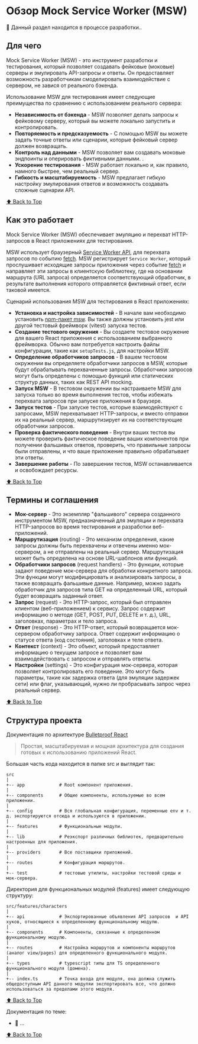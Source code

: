 # Обзор Mock Service Worker (MSW) 

🚧 Данный раздел находится в процессе разработки..

## Для чего

Mock Service Worker (MSW) - это инструмент разработки и тестирования, который позволяет создавать фейковые (моковые) серверы и эмулировать API-запросы и ответы. 
Он предоставляет возможность разработчикам смоделировать взаимодействие с сервером, не завися от реального бэкенда.

Использование MSW для тестирования имеет следующие преимущества по сравнению с использованием реального сервера:

- **Независимость от бэкенда** - MSW позволяет делать запросы к фейковому серверу, который вы можете локально запустить и контролировать.
- **Повторяемость и предсказуемость** - С помощью MSW вы можете задать точные ответы или сценарии, которые фейковый сервер должен возвращать.
- **Контроль над данными** - MSW позволяет вам создавать моковые эндпоинты и оперировать фиктивными данными. .
- **Ускорение тестирования** - MSW работает локально и, как правило, намного быстрее, чем реальный сервер.
- **Гибкость и масштабируемость** - MSW предлагает гибкую настройку эмулирования ответов и возможность создавать сложные сценарии API.

[⬆ Back to Top](#обзор-mock-service-worker-msw-)

## Как это работает

Mock Service Worker (MSW) обеспечивает эмуляцию и перехват HTTP-запросов в React приложениях для тестирования. 

MSW использует браузерный [Service Worker API](https://developer.mozilla.org/en-US/docs/Web/API/Service_Worker_API), для перехвата запросов по событию [fetch](https://developer.mozilla.org/en-US/docs/Web/API/FetchEvent).
MSW регистрирует `Service Worker`, который прослушивает исходящие запросы приложения через событие [fetch](https://developer.mozilla.org/en-US/docs/Web/API/FetchEvent) и направляет эти запросы в клиентскую библиотеку, где на основании маршрута (URL запроса) определяется соответствующий обработчик, в результате выполнения которого отправляется фиктивный ответ, если таковой имеется.

Сценарий использования MSW для тестирования в React приложениях:

- **Установка и настройка зависимостей** - В начале вам необходимо установить [npm-пакет msw](https://mswjs.io/docs/getting-started#step-1-install). Вы также должны установить jest или другой тестовый фреймворк (vitest) запуска тестов.
- **Создание тестового окружения** - Вы создаете тестовое окружение для вашего React приложения с использованием выбранного фреймворка. Обычно вам потребуется настроить файлы конфигурации, такие как `setupTests.js`, для настройки MSW.
- **Определение обработчиков запросов** - В вашем тестовом окружении вы определяете обработчики запросов в MSW, которые будут обрабатывать перехваченные запросы. Обработчики запросов могут быть определены с помощью функций или статических структур данных, таких как REST API mocking.
- **Запуск MSW** - В тестовом окружении вы настраиваете MSW для запуска только во время выполнения тестов, чтобы избежать перехвата запросов при запуске приложения в браузере.
- **Запуск тестов** - При запуске тестов, которые взаимодействуют с запросами, MSW перехватывает HTTP-запросы, и вместо отправки их на реальный сервер, маршрутизирует их на соответствующие обработчики запросов.
- **Проверка фактического поведения** - Внутри ваших тестов вы можете проверить фактическое поведение ваших компонентов при получении фальшивых ответов, проверить, что правильные запросы были отправлены, и что ваше приложение правильно обрабатывает эти ответы.
- **Завершение работы** - По завершении тестов, MSW останавливается и освобождает ресурсы.

[⬆ Back to Top](#обзор-mock-service-worker-msw-)

## Термины и соглашения

- **Мок-сервер** - Это экземпляр "фальшивого" сервера созданного инструментом MSW, предназначенный для эмуляции и перехвата HTTP-запросов во время тестирования и разработки веб-приложений.
- **Маршрутизация** (routing) - Это механизм определения, какие запросы должны быть перехвачены и отвечены именно мок-сервером, а не отправлены на реальный сервер. Маршрутизация может быть определена на основе URL-шаблонов или функций.
- **Обработчики запросов** (request handlers) - Это функции, которые задают поведение мок-сервера для обработки конкретного запроса. Эти функции могут модифицировать и анализировать запросы, а также возвращать фальшивые данные. Например, можно задать обработчик для запросов типа GET на определенный URL, который будет возвращать заданный ответ.
- **Запрос** (request) - Это HTTP-запрос, который был отправлен клиентом (веб-приложением) к сервису. Запрос содержит информацию о методе (GET, POST, PUT, DELETE и т. д.), URL, заголовках, параметрах и тело запроса.
- **Ответ** (response) - Это HTTP-ответ, который возвращается мок-сервером обработчику запроса. Ответ содержит информацию о статусе ответа (код состояния), заголовках и теле ответа.
- **Контекст** (context) - Это объект, который предоставляет информацию о текущем запросе и позволяет вам взаимодействовать с запросом и отправлять ответы.
- **Настройки** (settings) - Это конфигурация мок-сервера, которая позволяет контролировать его поведение. Это могут быть параметры, такие как задержка ответа (для эмуляции задержек сети) или флаг, указывающий, нужно ли пробрасывать запрос через реальный сервер.

[⬆ Back to Top](#обзор-mock-service-worker-msw-)

## Структура проекта

Документация по архитектуре [Bulletproof React](https://github.com/alan2207/bulletproof-react/blob/master/docs/project-structure.md)

> Простая, масштабируемая и мощная архитектура для создания готовых к использованию приложений React.

Большая часть кода находится в папке src и выглядит так:

```text
src
|
+-- app             # Root компонент приложения.
|
+-- components      # Общие компоненты, используемые во всем приложении.
|
+-- config          # Вся глобальная конфигурация, переменные env и т. д. экспортируются отсюда и используются в приложении.
|
+-- features        # Функциональные модули.
|
+-- lib             # Реэкспорт различных библиотек, предварительно настроенных для приложения.
|
+-- providers       # Все поставщики приложений.
|
+-- routes          # Конфигурация маршрутов.
|
+-- test            # тестовые утилиты, настройки тестовой среды и мок-сервера.
```

Директория для функциональных модулей (features) имеет следующую структуру:

```text
src/features/characters
|
+-- api             # Экспортированные объявления API запросов  и API хуков, относящиеся к определенному функциональному модулю. 
|
+-- components      # Компоненты, связанные к определенном функциональному модулю.
|
+-- routes          # Настройка маршрутов и компоненты маршрутов (аналог view/pages) для определенного функционального модуля.
|
+-- types           # typescript типы для TS определенного функционального модуля (домена).
|
+-- index.ts        # Точка входа для модуля, она должна служить общедоступным API данного модуляи экспортировать все, что должно использоваться за пределами этого модуля.
```

[⬆ Back to Top](#обзор-mock-service-worker-msw-)

Документация по теме:

- 🔗 ...

[⬆ Back to Top](#обзор-mock-service-worker-msw-)
